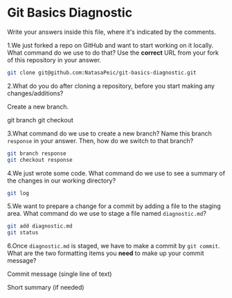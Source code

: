 # Git Basics Diagnostic

Write your answers inside this file, where it's indicated by the comments.

1.We just forked a repo on GitHub and want to start working on it locally.
What command do we use to do that? Use the **correct** URL from your fork of
this repository in your answer.

```sh
git clone git@github.com:NatasaPeic/git-basics-diagnostic.git

```

2.What do you do after cloning a repository, before you start making any
changes/additions?

Create a new branch.

git branch <name of the branch>
git checkout <name of the branch>

3.What command do we use to create a new branch? Name this branch `response`
    in your answer. Then, how do we switch to that branch?

```sh
git branch response
git checkout response
```

4.We just wrote some code. What command do we use to see a summary of the
    changes in our working directory?

```sh
git log
```

5.We want to prepare a change for a commit by adding a file to the staging
    area. What command do we use to stage a file named `diagnostic.md`?

```sh
git add diagnostic.md
git status
```

6.Once `diagnostic.md` is staged, we have to make a commit by `git commit`.
What are the two formatting items you **need** to make up your commit message?

Commit message (single line of text)

Short summary (if needed)
